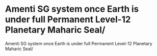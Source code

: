 # Amenti SG system once Earth is under full Permanent Level-12 Planetary Maharic Seal/

Amenti SG system once Earth is under full Permanent Level-12 Planetary Maharic Seal/